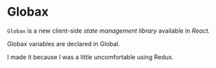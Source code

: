 # Globax
`Globax` is a new client-side *state management library* available in *React.* 

Globax variables are declared in Global.

I made it because I was a little uncomfortable using Redux.
